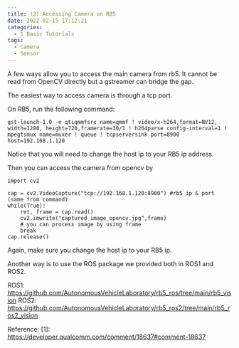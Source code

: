 ```yaml
---
title: (2) Accessing Camera on RB5
date: 2022-02-15 17:12:21
categories:
  - 1 Basic Tutorials
tags:
  - Camera
  - Sensor
---
```


A few ways allow you to access the main camera from rb5. It cannot be read from OpenCV directly but a gstreamer can bridge the gap.

The easiest way to access camera is through a tcp port.

On RB5, run the following command:

```
gst-launch-1.0 -e qtiqmmfsrc name=qmmf ! video/x-h264,format=NV12, width=1280, height=720,framerate=30/1 ! h264parse config-interval=1 ! mpegtsmux name=muxer ! queue ! tcpserversink port=8900 host=192.168.1.120
```

Notice that you will need to change the host ip to your RB5 ip address.

Then you can access the camera from opencv by

```
import cv2

cap = cv2.VideoCapture("tcp://192.168.1.120:8900") #rb5 ip & port (same from command)
while(True):
    ret, frame = cap.read()
    cv2.imwrite("captured_image_opencv.jpg",frame)
    # you can process image by using frame 
    break
cap.release()
```

Again, make sure you change the host ip to your RB5 ip.

Another way is to use the ROS package we provided both in ROS1 and ROS2.

ROS1: https://github.com/AutonomousVehicleLaboratory/rb5_ros/tree/main/rb5_vision
ROS2: https://github.com/AutonomousVehicleLaboratory/rb5_ros2/tree/main/rb5_ros2_vision

Reference:
[1]: https://developer.qualcomm.com/comment/18637#comment-18637